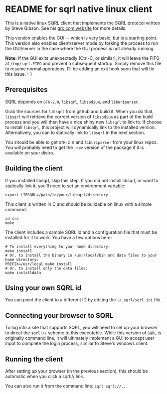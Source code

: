 # README for sqrl native linux client

This is a native linux SQRL client that implements the SQRL protocol written by Steve Gibson.
See his [grc.com website](https://www.grc.com/sqrl/sqrl.htm) for more details.

This version enables the GUI -- which is very basic, but is a starting point.
This version also enables client/server mode by forking the process to run the GUI/server in the case where the GUI process is not already running.

**Note:**  If the GUI exits unexpectedly (Ctrl-C, or similar), it will leave the FIFO at `/tmp/sqrl.FIFO` and prevent a subsequent startup.  Simply remove this file to resume normal operations.  I'll be adding an exit hook soon that will fix this issue. :-)

## Prerequisites

SQRL depends on `GTK-2.0`, `libsqrl`, `libsodium`, and `liburiparser`.

Grab the sources for `libsqrl` from github and build it.
When you do that, `libsqrl` will retrieve the correct version of `libsodium` as part of the build process and you will then have a nice shiny new `libsqrl` to link to.
If choose to install `libsqrl`, this project will dynamically link to the installed version.
Alternatively, you can to statically link to `libsqrl` in the next section.

You should be able to get `GTK-2.0` and `liburiparser` from your linux repos.  You will probably need to get the `-dev` version of the package if it is available on your distro.

## Building the client

If you installed libsqrl, skip this step.  If you did not install libsqrl, or want to statically link it, you'll need to set an environment variable:

    export LIBSQRL=/path/to/your/libsqrl/directory


This client is written in C and should be buildable on linux with a simple command:

    cd src
    make


The client includes a sample SQRL id and a configuration file that must be installed for it to work.  You have a few options here:

    # To install everything to your home directory:
    make install
    # Or, to install the binary in /usr/local/bin and data files to your home directory:
    PREFIX=/usr/local make install
    # Or, to install only the data files:
    make installdata

## Using your own SQRL id

You can point the client to a different ID by editing the `~/.sqrl/sqrl.ini` file.

## Connecting your browser to SQRL

To log into a site that supports SQRL, you will need to set up your browser to direct the `sqrl://` scheme to this executable.
While this version of `SQRL` is originally command line, it will ultimately implement a GUI to accept user input to complete the login process, similar to Steve's windows client.

## Running the client

After setting up your browser (in the previous section), this should be automatic when you click a sqrl:// link.

You can also run it from the command line: `sqrl sqrl://...`
